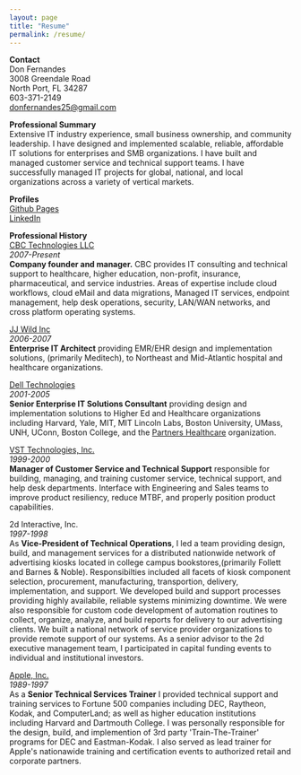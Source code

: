 ```yaml
---
layout: page
title: "Resume"
permalink: /resume/
---
```


**Contact**  
Don Fernandes  
3008 Greendale Road  
North Port, FL 34287  
603-371-2149  
donfernandes25@gmail.com

**Professional Summary**  
Extensive IT industry experience, small business ownership, and community leadership. I have designed and implemented scalable, reliable, affordable IT solutions for enterprises and SMB organizations. 
I have built and managed customer service and technical support teams. I have successfully managed IT projects for global, national, and local organizations across a variety of vertical markets. 

**Profiles**  
[Github Pages](https://dfernandes25.github.io/)  
[LinkedIn](https://www.linkedin.com/in/donfernandes/)

**Professional History**  
[CBC Technologies LLC](https://cbctech.net)  
*2007-Present*  
**Company founder and manager.** CBC provides IT consulting and technical support to healthcare, higher education, non-profit, insurance, pharmaceutical, and service industries. 
Areas of expertise include cloud workflows, cloud eMail and data migrations, Managed IT services, endpoint management, help desk operations, security, LAN/WAN networks, and cross platform operating systems. 

[JJ Wild Inc](https://pitchbook.com/profiles/company/42282-01#overview)  
*2006-2007*  
**Enterprise IT Architect** providing EMR/EHR design and implementation solutions, (primarily Meditech), to Northeast and Mid-Atlantic
hospital and healthcare organizations.

[Dell Technologies](https://www.dell.com/en-us)  
*2001-2005*  
**Senior Enterprise IT Solutions Consultant** providing design and implementation solutions to Higher Ed and Healthcare organizations including
Harvard, Yale, MIT, MIT Lincoln Labs, Boston University, UMass, UNH, UConn, Boston College, 
and the [Partners Healthcare](https://www.massgeneralbrigham.org/en) organization.

[VST Technologies, Inc.](https://pitchbook.com/profiles/company/100041-13#overview)  
*1999-2000*  
**Manager of Customer Service and Technical Support** responsible for building, managing, and training customer service, technical support, and help desk departments.
Interface with Engineering and Sales teams to improve product resiliency, reduce MTBF, and properly position product capabilities.

2d Interactive, Inc.  
*1997-1998*  
As **Vice-President of Technical Operations**, I led a team providing design, build, and management services for a distributed nationwide network of advertising kiosks located in college campus bookstores,(primarily Follett and Barnes & Noble). Responsibilties included all facets of kiosk component selection, procurement, manufacturing, transportion, delivery, implementation, and support. We developed build and support processes providing highly availabile, reliable systems minimizing downtime. We were also responsible for custom code development of automation
routines to collect, organize, analyze, and build reports for delivery to our advertising clients. We built a national network of service provider organizations to provide remote support of our systems. As a senior advisor to the 2d executive management team, I participated in capital funding events to individual and institutional investors.

[Apple, Inc.](https://www.apple.com/)  
*1989-1997*  
As a **Senior Technical Services Trainer** I provided technical support and training services to Fortune 500 companies including DEC, Raytheon, Kodak, and ComputerLand; 
as well as higher education institutions including Harvard and Dartmouth College. I was personally responsible for the design, build, and implemention of 3rd party 'Train-The-Trainer' programs for DEC and Eastman-Kodak. I also served as lead trainer for Apple's nationawide training and certification events to authorized retail and corporate partners.
